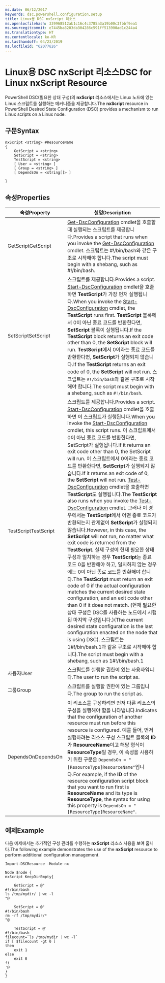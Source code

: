 ```yaml
---
ms.date: 06/12/2017
keywords: dsc,powershell,configuration,setup
title: Linux용 DSC nxScript 리소스
ms.openlocfilehash: 339968512ab1c16c4c3785a3a19b00c3fbbf9ea1
ms.sourcegitcommit: e7445ba8203da304286c591ff513900ad1c244a4
ms.translationtype: HT
ms.contentlocale: ko-KR
ms.lasthandoff: 04/23/2019
ms.locfileid: "62077826"
---
```

# <a name="dsc-for-linux-nxscript-resource"></a><span data-ttu-id="c98e1-103">Linux용 DSC nxScript 리소스</span><span class="sxs-lookup"><span data-stu-id="c98e1-103">DSC for Linux nxScript Resource</span></span>

<span data-ttu-id="c98e1-104">PowerShell DSC(필요한 상태 구성)의 **nxScript** 리소스에서는 Linux 노드에 있는 Linux 스크립트를 실행하는 메커니즘을 제공합니다.</span><span class="sxs-lookup"><span data-stu-id="c98e1-104">The **nxScript** resource in PowerShell Desired State Configuration (DSC) provides a mechanism to run Linux scripts on a Linux node.</span></span>

## <a name="syntax"></a><span data-ttu-id="c98e1-105">구문</span><span class="sxs-lookup"><span data-stu-id="c98e1-105">Syntax</span></span>

```
nxScript <string> #ResourceName
{
    GetScript = <string>
    SetScript = <string>
    TestScript = <string>
    [ User = <string> ]
    [ Group = <string> ]
    [ DependsOn = <string[]> ]

}
```

## <a name="properties"></a><span data-ttu-id="c98e1-106">속성</span><span class="sxs-lookup"><span data-stu-id="c98e1-106">Properties</span></span>

|  <span data-ttu-id="c98e1-107">속성</span><span class="sxs-lookup"><span data-stu-id="c98e1-107">Property</span></span> |  <span data-ttu-id="c98e1-108">설명</span><span class="sxs-lookup"><span data-stu-id="c98e1-108">Description</span></span> |
|---|---|
| <span data-ttu-id="c98e1-109">GetScript</span><span class="sxs-lookup"><span data-stu-id="c98e1-109">GetScript</span></span>| <span data-ttu-id="c98e1-110">[Get-DscConfiguration](https://technet.microsoft.com/en-us/library/dn521625.aspx) cmdlet을 호출할 때 실행되는 스크립트를 제공합니다.</span><span class="sxs-lookup"><span data-stu-id="c98e1-110">Provides a script that runs when you invoke the [Get-DscConfiguration](https://technet.microsoft.com/en-us/library/dn521625.aspx) cmdlet.</span></span> <span data-ttu-id="c98e1-111">스크립트는 #!/bin/bash와 같은 구조로 시작해야 합니다.</span><span class="sxs-lookup"><span data-stu-id="c98e1-111">The script must begin with a shebang, such as #!/bin/bash.</span></span>|
| <span data-ttu-id="c98e1-112">SetScript</span><span class="sxs-lookup"><span data-stu-id="c98e1-112">SetScript</span></span>| <span data-ttu-id="c98e1-113">스크립트를 제공합니다.</span><span class="sxs-lookup"><span data-stu-id="c98e1-113">Provides a script.</span></span> <span data-ttu-id="c98e1-114">[Start-DscConfiguration](https://technet.microsoft.com/en-us/library/dn521623.aspx) cmdlet을 호출하면 **TestScript**가 가장 먼저 실행됩니다.</span><span class="sxs-lookup"><span data-stu-id="c98e1-114">When you invoke the [Start-DscConfiguration](https://technet.microsoft.com/en-us/library/dn521623.aspx) cmdlet, the **TestScript** runs first.</span></span> <span data-ttu-id="c98e1-115">**TestScript** 블록에서 0이 아닌 종료 코드를 반환한다면, **SetScript** 블록이 실행됩니다.</span><span class="sxs-lookup"><span data-stu-id="c98e1-115">If the **TestScript** block returns an exit code other than 0, the **SetScript** block will run.</span></span> <span data-ttu-id="c98e1-116">**TestScript**에서 0이라는 종료 코드를 반환한다면, **SetScript**가 실행되지 않습니다.</span><span class="sxs-lookup"><span data-stu-id="c98e1-116">If the **TestScript** returns an exit code of 0, the **SetScript** will not run.</span></span> <span data-ttu-id="c98e1-117">스크립트는 `#!/bin/bash`와 같은 구조로 시작해야 합니다.</span><span class="sxs-lookup"><span data-stu-id="c98e1-117">The script must begin with a shebang, such as `#!/bin/bash`.</span></span>|
| <span data-ttu-id="c98e1-118">TestScript</span><span class="sxs-lookup"><span data-stu-id="c98e1-118">TestScript</span></span>| <span data-ttu-id="c98e1-119">스크립트를 제공합니다.</span><span class="sxs-lookup"><span data-stu-id="c98e1-119">Provides a script.</span></span> <span data-ttu-id="c98e1-120">[Start-DscConfiguration](https://technet.microsoft.com/en-us/library/dn521623.aspx) cmdlet을 호출하면 이 스크립트가 실행됩니다.</span><span class="sxs-lookup"><span data-stu-id="c98e1-120">When you invoke the [Start-DscConfiguration](https://technet.microsoft.com/en-us/library/dn521623.aspx) cmdlet, this script runs.</span></span> <span data-ttu-id="c98e1-121">이 스크립트에서 0이 아닌 종료 코드를 반환한다면, SetScript가 실행됩니다.</span><span class="sxs-lookup"><span data-stu-id="c98e1-121">If it returns an exit code other than 0, the SetScript will run.</span></span> <span data-ttu-id="c98e1-122">이 스크립트에서 0이라는 종료 코드를 반환한다면, **SetScript**가 실행되지 않습니다.</span><span class="sxs-lookup"><span data-stu-id="c98e1-122">If it returns an exit code of 0, the **SetScript** will not run.</span></span> <span data-ttu-id="c98e1-123">[Test-DscConfiguration](https://technet.microsoft.com/en-us/library/dn407382.aspx) cmdlet을 호출하면 **TestScript**도 실행됩니다.</span><span class="sxs-lookup"><span data-stu-id="c98e1-123">The **TestScript** also runs when you invoke the [Test-DscConfiguration](https://technet.microsoft.com/en-us/library/dn407382.aspx) cmdlet.</span></span> <span data-ttu-id="c98e1-124">그러나 이 경우에서는 **TestScript**에서 어떤 종료 코드가 반환되는지 관계없이 **SetScript**가 실행되지 않습니다.</span><span class="sxs-lookup"><span data-stu-id="c98e1-124">However, in this case, the **SetScript** will not run, no matter what exit code is returned from the **TestScript**.</span></span> <span data-ttu-id="c98e1-125">실제 구성이 현재 필요한 상태 구성과 일치하는 경우 **TestScript**는 종료 코드 0을 반환해야 하고, 일치하지 않는 경우에는 0이 아닌 종료 코드를 반환해야 합니다.</span><span class="sxs-lookup"><span data-stu-id="c98e1-125">The **TestScript** must return an exit code of 0 if the actual configuration matches the current desired state configuration, and an exit code other than 0 if it does not match.</span></span> <span data-ttu-id="c98e1-126">(현재 필요한 상태 구성은 DSC를 사용하는 노드에서 시행된 마지막 구성입니다.)</span><span class="sxs-lookup"><span data-stu-id="c98e1-126">(The current desired state configuration is the last configuration enacted on the node that is using DSC).</span></span> <span data-ttu-id="c98e1-127">스크립트는 1#!/bin/bash.1과 같은 구조로 시작해야 합니다.</span><span class="sxs-lookup"><span data-stu-id="c98e1-127">The script must begin with a shebang, such as 1#!/bin/bash.1</span></span>|
| <span data-ttu-id="c98e1-128">사용자</span><span class="sxs-lookup"><span data-stu-id="c98e1-128">User</span></span>| <span data-ttu-id="c98e1-129">스크립트를 실행할 권한이 있는 사용자입니다.</span><span class="sxs-lookup"><span data-stu-id="c98e1-129">The user to run the script as.</span></span>|
| <span data-ttu-id="c98e1-130">그룹</span><span class="sxs-lookup"><span data-stu-id="c98e1-130">Group</span></span>| <span data-ttu-id="c98e1-131">스크립트를 실행할 권한이 있는 그룹입니다.</span><span class="sxs-lookup"><span data-stu-id="c98e1-131">The group to run the script as.</span></span>|
| <span data-ttu-id="c98e1-132">DependsOn</span><span class="sxs-lookup"><span data-stu-id="c98e1-132">DependsOn</span></span> | <span data-ttu-id="c98e1-133">이 리소스를 구성하려면 먼저 다른 리소스의 구성을 실행해야 함을 나타냅니다.</span><span class="sxs-lookup"><span data-stu-id="c98e1-133">Indicates that the configuration of another resource must run before this resource is configured.</span></span> <span data-ttu-id="c98e1-134">예를 들어, 먼저 실행하려는 리소스 구성 스크립트 블록의 **ID**가 **ResourceName**이고 해당 형식이 **ResourceType**일 경우, 이 속성을 사용하기 위한 구문은 `DependsOn = "[ResourceType]ResourceName"`입니다.</span><span class="sxs-lookup"><span data-stu-id="c98e1-134">For example, if the **ID** of the resource configuration script block that you want to run first is **ResourceName** and its type is **ResourceType**, the syntax for using this property is `DependsOn = "[ResourceType]ResourceName"`.</span></span>|

## <a name="example"></a><span data-ttu-id="c98e1-135">예제</span><span class="sxs-lookup"><span data-stu-id="c98e1-135">Example</span></span>

<span data-ttu-id="c98e1-136">다음 예제에서는 추가적인 구성 관리를 수행하는 **nxScript** 리소스 사용을 보여 줍니다.</span><span class="sxs-lookup"><span data-stu-id="c98e1-136">The following example demonstrates the use of the **nxScript** resource to perform additional configuration management.</span></span>

```
Import-DSCResource -Module nx

Node $node {
nxScript KeepDirEmpty{

    GetScript = @"
#!/bin/bash
ls /tmp/mydir/ | wc -l
"@

    SetScript = @"
#!/bin/bash
rm -rf /tmp/mydir/*
"@

    TestScript = @'
#!/bin/bash
filecount=`ls /tmp/mydir | wc -l`
if [ $filecount -gt 0 ]
then
    exit 1
else
    exit 0
fi
'@
}
}
```